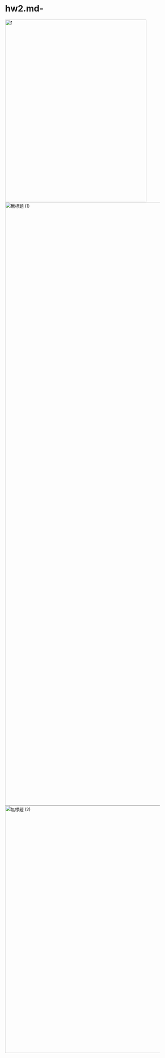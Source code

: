 # hw2.md-
<img width="460" height="593" alt="1" src="https://github.com/user-attachments/assets/6bcc73b3-d854-403d-b6d0-fd2815be9071" />
<img width="1436" height="1960" alt="無標題 (1)" src="https://github.com/user-attachments/assets/b7c9a11a-9a0a-46bc-8cb7-97799b9c25f2" />
<img width="1436" height="804" alt="無標題 (2)" src="https://github.com/user-attachments/assets/829dd711-a9b5-47d8-b519-8275c42cf99d" />

